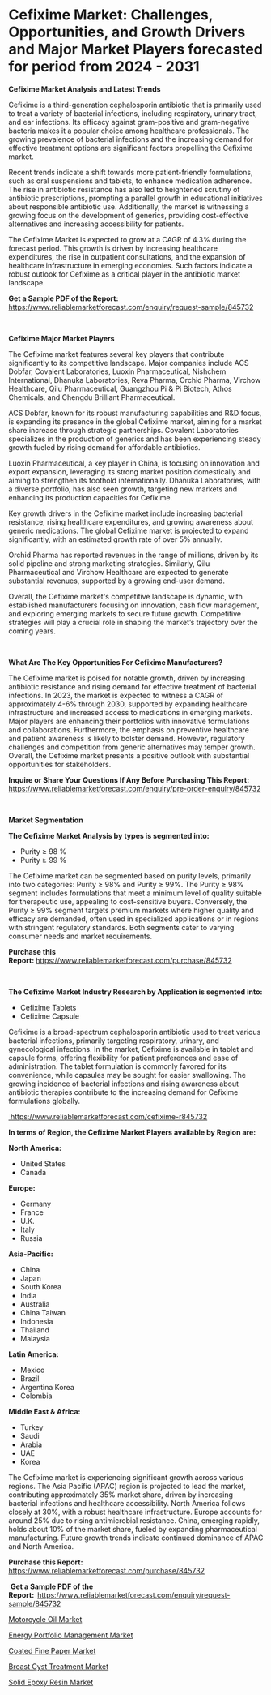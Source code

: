 <p><h1>Cefixime Market: Challenges, Opportunities, and Growth Drivers and Major Market Players forecasted for period from 2024 - 2031</h1></p><p><strong>Cefixime Market Analysis and Latest Trends</strong></p>
<p><p>Cefixime is a third-generation cephalosporin antibiotic that is primarily used to treat a variety of bacterial infections, including respiratory, urinary tract, and ear infections. Its efficacy against gram-positive and gram-negative bacteria makes it a popular choice among healthcare professionals. The growing prevalence of bacterial infections and the increasing demand for effective treatment options are significant factors propelling the Cefixime market.</p><p>Recent trends indicate a shift towards more patient-friendly formulations, such as oral suspensions and tablets, to enhance medication adherence. The rise in antibiotic resistance has also led to heightened scrutiny of antibiotic prescriptions, prompting a parallel growth in educational initiatives about responsible antibiotic use. Additionally, the market is witnessing a growing focus on the development of generics, providing cost-effective alternatives and increasing accessibility for patients.</p><p>The Cefixime Market is expected to grow at a CAGR of 4.3% during the forecast period. This growth is driven by increasing healthcare expenditures, the rise in outpatient consultations, and the expansion of healthcare infrastructure in emerging economies. Such factors indicate a robust outlook for Cefixime as a critical player in the antibiotic market landscape.</p></p>
<p><strong>Get a Sample PDF of the Report:&nbsp;</strong> <a href="https://www.reliablemarketforecast.com/enquiry/request-sample/845732?utm_campaign=1159&utm_medium=2&utm_source=Github&utm_content=ia&utm_term=12112024&utm_id=cefixime">https://www.reliablemarketforecast.com/enquiry/request-sample/845732</a></p>
<p>&nbsp;</p>
<p><strong>Cefixime Major Market Players</strong></p>
<p><p>The Cefixime market features several key players that contribute significantly to its competitive landscape. Major companies include ACS Dobfar, Covalent Laboratories, Luoxin Pharmaceutical, Nishchem International, Dhanuka Laboratories, Reva Pharma, Orchid Pharma, Virchow Healthcare, Qilu Pharmaceutical, Guangzhou Pi & Pi Biotech, Athos Chemicals, and Chengdu Brilliant Pharmaceutical.</p><p>ACS Dobfar, known for its robust manufacturing capabilities and R&D focus, is expanding its presence in the global Cefixime market, aiming for a market share increase through strategic partnerships. Covalent Laboratories specializes in the production of generics and has been experiencing steady growth fueled by rising demand for affordable antibiotics.</p><p>Luoxin Pharmaceutical, a key player in China, is focusing on innovation and export expansion, leveraging its strong market position domestically and aiming to strengthen its foothold internationally. Dhanuka Laboratories, with a diverse portfolio, has also seen growth, targeting new markets and enhancing its production capacities for Cefixime.</p><p>Key growth drivers in the Cefixime market include increasing bacterial resistance, rising healthcare expenditures, and growing awareness about generic medications. The global Cefixime market is projected to expand significantly, with an estimated growth rate of over 5% annually.</p><p>Orchid Pharma has reported revenues in the range of millions, driven by its solid pipeline and strong marketing strategies. Similarly, Qilu Pharmaceutical and Virchow Healthcare are expected to generate substantial revenues, supported by a growing end-user demand.</p><p>Overall, the Cefixime market's competitive landscape is dynamic, with established manufacturers focusing on innovation, cash flow management, and exploring emerging markets to secure future growth. Competitive strategies will play a crucial role in shaping the market’s trajectory over the coming years.</p></p>
<p>&nbsp;</p>
<p><strong>What Are The Key Opportunities For Cefixime Manufacturers?</strong></p>
<p><p>The Cefixime market is poised for notable growth, driven by increasing antibiotic resistance and rising demand for effective treatment of bacterial infections. In 2023, the market is expected to witness a CAGR of approximately 4-6% through 2030, supported by expanding healthcare infrastructure and increased access to medications in emerging markets. Major players are enhancing their portfolios with innovative formulations and collaborations. Furthermore, the emphasis on preventive healthcare and patient awareness is likely to bolster demand. However, regulatory challenges and competition from generic alternatives may temper growth. Overall, the Cefixime market presents a positive outlook with substantial opportunities for stakeholders.</p></p>
<p><strong>Inquire or Share Your Questions If Any Before Purchasing This Report:</strong> <a href="https://www.reliablemarketforecast.com/enquiry/pre-order-enquiry/845732?utm_campaign=1159&utm_medium=2&utm_source=Github&utm_content=ia&utm_term=12112024&utm_id=cefixime">https://www.reliablemarketforecast.com/enquiry/pre-order-enquiry/845732</a></p>
<p>&nbsp;</p>
<p><strong>Market Segmentation</strong></p>
<p><strong>The Cefixime Market Analysis by types is segmented into:</strong></p>
<p><ul><li>Purity ≥ 98 %</li><li>Purity ≥ 99 %</li></ul></p>
<p><p>The Cefixime market can be segmented based on purity levels, primarily into two categories: Purity ≥ 98% and Purity ≥ 99%. The Purity ≥ 98% segment includes formulations that meet a minimum level of quality suitable for therapeutic use, appealing to cost-sensitive buyers. Conversely, the Purity ≥ 99% segment targets premium markets where higher quality and efficacy are demanded, often used in specialized applications or in regions with stringent regulatory standards. Both segments cater to varying consumer needs and market requirements.</p></p>
<p><strong>Purchase this Report:&nbsp;</strong><a href="https://www.reliablemarketforecast.com/purchase/845732?utm_campaign=1159&utm_medium=2&utm_source=Github&utm_content=ia&utm_term=12112024&utm_id=cefixime">https://www.reliablemarketforecast.com/purchase/845732</a></p>
<p>&nbsp;</p>
<p><strong>The Cefixime Market Industry Research by Application is segmented into:</strong></p>
<p><ul><li>Cefixime Tablets</li><li>Cefixime Capsule</li></ul></p>
<p><p>Cefixime is a broad-spectrum cephalosporin antibiotic used to treat various bacterial infections, primarily targeting respiratory, urinary, and gynecological infections. In the market, Cefixime is available in tablet and capsule forms, offering flexibility for patient preferences and ease of administration. The tablet formulation is commonly favored for its convenience, while capsules may be sought for easier swallowing. The growing incidence of bacterial infections and rising awareness about antibiotic therapies contribute to the increasing demand for Cefixime formulations globally.</p></p>
<p><a href="https://www.reliablemarketforecast.com/cefixime-r845732?utm_campaign=1159&utm_medium=2&utm_source=Github&utm_content=ia&utm_term=12112024&utm_id=cefixime">&nbsp;https://www.reliablemarketforecast.com/cefixime-r845732</a></p>
<p><strong>In terms of Region, the Cefixime Market Players available by Region are:</strong></p>
<p>
    <p> <strong> North America: </strong>
        <ul>
            <li>United States</li>
            <li>Canada</li>
        </ul>
        </p> 
    <p> <strong> Europe: </strong>
        <ul>
            <li>Germany</li>
            <li>France</li>
            <li>U.K.</li>
            <li>Italy</li>
            <li>Russia</li>
        </ul>
        </p> 
    <p> <strong> Asia-Pacific: </strong>
        <ul>
            <li>China</li>
            <li>Japan</li>
            <li>South Korea</li>
            <li>India</li>
            <li>Australia</li>
            <li>China Taiwan</li>
            <li>Indonesia</li>
            <li>Thailand</li>
            <li>Malaysia</li>
        </ul>
        </p> 
    <p> <strong> Latin America: </strong>
        <ul>
            <li>Mexico</li>
            <li>Brazil</li>
            <li>Argentina Korea</li>
            <li>Colombia</li>
        </ul>
        </p> 
    <p> <strong> Middle East & Africa: </strong>
        <ul>
            <li>Turkey</li>
            <li>Saudi</li>
            <li>Arabia</li>
            <li>UAE</li>
            <li>Korea</li>
        </ul>
    </p>
    </p>
<p><p>The Cefixime market is experiencing significant growth across various regions. The Asia Pacific (APAC) region is projected to lead the market, contributing approximately 35% market share, driven by increasing bacterial infections and healthcare accessibility. North America follows closely at 30%, with a robust healthcare infrastructure. Europe accounts for around 25% due to rising antimicrobial resistance. China, emerging rapidly, holds about 10% of the market share, fueled by expanding pharmaceutical manufacturing. Future growth trends indicate continued dominance of APAC and North America.</p></p>
<p><strong>Purchase this Report: </strong><a href="https://www.reliablemarketforecast.com/purchase/845732?utm_campaign=1159&utm_medium=2&utm_source=Github&utm_content=ia&utm_term=12112024&utm_id=cefixime">https://www.reliablemarketforecast.com/purchase/845732</a></p>
<p>&nbsp;<strong>Get a Sample PDF of the Report:&nbsp;&nbsp;</strong><a href="https://www.reliablemarketforecast.com/enquiry/request-sample/845732?utm_campaign=1159&utm_medium=2&utm_source=Github&utm_content=ia&utm_term=12112024&utm_id=cefixime">https://www.reliablemarketforecast.com/enquiry/request-sample/845732</a></p>
<p><strong></strong></p>
<p><p><a href="https://www.linkedin.com/pulse/global-motorcycle-oil-71-cagr-forecast-2024-2031-crowd-data-u1wyc?utm_campaign=1159&utm_medium=2&utm_source=Github&utm_content=ia&utm_term=12112024&utm_id=cefixime">Motorcycle Oil Market</a></p><p><a href="https://issuu.com/reportprime-2/docs/energy-portfolio-management-market-_d80f7108131e86?utm_campaign=1159&utm_medium=2&utm_source=Github&utm_content=ia&utm_term=12112024&utm_id=cefixime">Energy Portfolio Management Market</a></p><p><a href="https://www.linkedin.com/pulse/coated-fine-paper-landscape-product-spectrum-market-cd7wc?utm_campaign=1159&utm_medium=2&utm_source=Github&utm_content=ia&utm_term=12112024&utm_id=cefixime">Coated Fine Paper Market</a></p><p><a href="https://issuu.com/reportprime-2/docs/breast-cyst-treatment-market-size-2_a530d30bcb9d75?utm_campaign=1159&utm_medium=2&utm_source=Github&utm_content=ia&utm_term=12112024&utm_id=cefixime">Breast Cyst Treatment Market</a></p><p><a href="https://www.linkedin.com/pulse/global-solid-epoxy-resin-market-size-trends-analysis-votuc?utm_campaign=1159&utm_medium=2&utm_source=Github&utm_content=ia&utm_term=12112024&utm_id=cefixime">Solid Epoxy Resin Market</a></p></p>